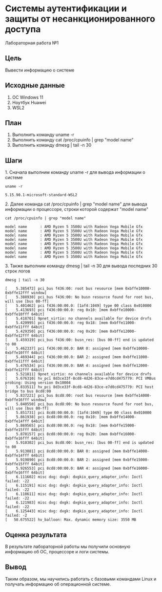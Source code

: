 # Системы аутентификации и защиты от несанкционированного доступа

Лабораторная работа №1

## Цель

Вывести информацию о системе

## Исходные данные

1.  ОС Windows 11
2.  Ноутбук Huawei
3.  WSL2

## План

1.  Выполнить команду uname -r
2.  Выполнить команду cat /proc/cpuinfo | grep "model name"
3.  Выполнить команду dmesg | tail -n 30

## Шаги

1\.  Сначала выполним команду uname -r для вывода информации о системе

```{bash}
uname -r
```

	5.15.90.1-microsoft-standard-WSL2


2\. Далее команда cat /proc/cpuinfo | grep "model name" для вывода информации о процессоре, строки которой содержат "model name"

```{bash}
cat /proc/cpuinfo | grep "model name"
```
	
	model name      : AMD Ryzen 5 3500U with Radeon Vega Mobile Gfx
	model name      : AMD Ryzen 5 3500U with Radeon Vega Mobile Gfx
	model name      : AMD Ryzen 5 3500U with Radeon Vega Mobile Gfx
	model name      : AMD Ryzen 5 3500U with Radeon Vega Mobile Gfx
	model name      : AMD Ryzen 5 3500U with Radeon Vega Mobile Gfx
	model name      : AMD Ryzen 5 3500U with Radeon Vega Mobile Gfx
	model name      : AMD Ryzen 5 3500U with Radeon Vega Mobile Gfx
	model name      : AMD Ryzen 5 3500U with Radeon Vega Mobile Gfx

3\. Также выполним команду dmesg | tail -n 30 для вывода последних 30 строк логов

```{bash}
dmesg | tail -n 30
```

	[    5.385472] pci_bus f436:00: root bus resource [mem 0xbffe10000-0xbffe12fff window]
	[    5.388930] pci_bus f436:00: No busn resource found for root bus, will use [bus 00-ff]
	[    5.401462] pci f436:00:00.0: [1af4:1049] type 00 class 0x010000
	[    5.413693] pci f436:00:00.0: reg 0x10: [mem 0xbffe10000-0xbffe10fff 64bit]
	[    5.418701] 9pnet_virtio: no channels available for device drvfs
	[    5.420995] pci f436:00:00.0: reg 0x18: [mem 0xbffe11000-0xbffe11fff 64bit]
	[    5.429350] pci f436:00:00.0: reg 0x20: [mem 0xbffe12000-0xbffe12fff 64bit]
	[    5.459319] pci_bus f436:00: busn_res: [bus 00-ff] end is updated to 00
	[    5.462337] pci f436:00:00.0: BAR 0: assigned [mem 0xbffe10000-0xbffe10fff 64bit]
	[    5.469344] pci f436:00:00.0: BAR 2: assigned [mem 0xbffe11000-0xbffe11fff 64bit]
	[    5.476534] pci f436:00:00.0: BAR 4: assigned [mem 0xbffe12000-0xbffe12fff 64bit]
	[    5.521811] 9pnet_virtio: no channels available for device drvfs
	[    5.676310] hv_pci 8d3ce33f-8cd8-4d26-83ce-e7d0cd475779: PCI VMBus probing: Using version 0x10004
	[    5.833511] hv_pci 8d3ce33f-8cd8-4d26-83ce-e7d0cd475779: PCI host bridge to bus 8cd8:00
	[    5.837221] pci_bus 8cd8:00: root bus resource [mem 0xbffe14000-0xbffe16fff window]
	[    5.840550] pci_bus 8cd8:00: No busn resource found for root bus, will use [bus 00-ff]
	[    5.851731] pci 8cd8:00:00.0: [1af4:1049] type 00 class 0x010000
	[    5.861938] pci 8cd8:00:00.0: reg 0x10: [mem 0xbffe14000-0xbffe14fff 64bit]
	[    5.869565] pci 8cd8:00:00.0: reg 0x18: [mem 0xbffe15000-0xbffe15fff 64bit]
	[    5.878157] pci 8cd8:00:00.0: reg 0x20: [mem 0xbffe16000-0xbffe16fff 64bit]
	[    5.910302] pci_bus 8cd8:00: busn_res: [bus 00-ff] end is updated to 00
	[    5.913081] pci 8cd8:00:00.0: BAR 0: assigned [mem 0xbffe14000-0xbffe14fff 64bit]
	[    5.919890] pci 8cd8:00:00.0: BAR 2: assigned [mem 0xbffe15000-0xbffe15fff 64bit]
	[    5.926553] pci 8cd8:00:00.0: BAR 4: assigned [mem 0xbffe16000-0xbffe16fff 64bit]
	[    6.111602] misc dxg: dxgk: dxgkio_query_adapter_info: Ioctl failed: -22
	[    6.115191] misc dxg: dxgk: dxgkio_query_adapter_info: Ioctl failed: -22
	[    6.118611] misc dxg: dxgk: dxgkio_query_adapter_info: Ioctl failed: -22
	[    6.121983] misc dxg: dxgk: dxgkio_query_adapter_info: Ioctl failed: -22
	[    6.125443] misc dxg: dxgk: dxgkio_query_adapter_info: Ioctl failed: -2
	[   50.675522] hv_balloon: Max. dynamic memory size: 3550 MB

## Оценка результата

В результате лабораторной работы мы получили основную информацию об ОС, процессоре и логи системы.

## Вывод

Таким образом, мы научились работать с базовыми командами Linux и получать информацию об операционной системе.